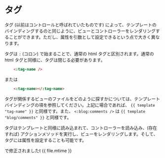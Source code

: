 # タグ

タグ (以前はコントロールと呼ばれていたものです) によって、テンプレートのバインディングするのと同じように、ビューとコントローラーをレンダリングすることができます。ただし、属性を引数として設定できるという点で大きく異なります。

タグは ```:``` (コロン) で始まることで、通常の html タグと区別されます。通常の html タグと同様に、タグは閉じる必要があります。

```html
    <:tag-name />
```

または

```html
    <:tag-name></:tag-name>
```

タグが関係するビューのファイルをどのように探すかについては、テンプレートバインディングの項を参照してください。上記に場合であれば、 ```{{ template "tag-name" }}``` と同様です。また、 ```<:blog:comments />``` は ```{{ template "blog/comments" }}``` と同様です。

タグはテンプレートと同様に読み込まれて、コントローラーを読み込み、(存在すれば) アクションメソッドを実行し、ビューをレンダリングします。そして、タグには属性を設定することも可能です。



で修正されましたt {{ file.mtime }}
